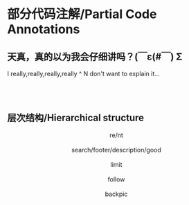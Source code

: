 # 部分代码注解/Partial Code Annotations
## 天真，真的以为我会仔细讲吗？(￣ε(#￣) Σ
I really,really,really,really ^ N don't want to explain it...<br>

<div align=center><img src="" /></div><br>
<div align=center><img src="" /></div><br>

## 层次结构/Hierarchical structure
<div align=center>re/nt</div><br>
<div align=center>search/footer/description/good</div><br>
<div align=center>limit</div><br>
<div align=center>follow</div><br>
<div align=center>backpic</div><br>
